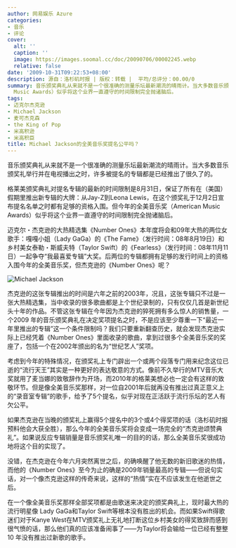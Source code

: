 ```yaml
---
author: 网易娱乐 Azure
categories:
- 音乐
- 评论
cover:
  alt: ''
  caption: ''
  image: https://images.soomal.cc/doc/20090706/00002245.webp
  relative: false
date: '2009-10-31T09:22:53+08:00'
description: 源自：洛杉矶时报 | 版权：转载 |  平均/总评分：00.00/0
summary: 音乐颁奖典礼从来就不是一个很准确的测量乐坛最新潮流的晴雨计。当大多数音乐颁奖礼举行并在电视播出之时，许多被提名的专辑都是已经推出了很久了的。格莱美颁奖典礼对提名专辑的最新的时间限制是8月31日，在这个颁奖礼于12月2日宣布提名名单之时都有足够的资格入围。但今年的全美音乐奖（American
  Music Awards）似乎将这个业界一直遵守的时间限制完全抛诸脑后。
tags:
- 迈克尔杰克逊
- Michael Jackson
- 麦可杰克森
- the King of Pop
- 米高积逊
- 米高积臣
title: Michael Jackson的全美音乐奖提名公平吗？
---
```


音乐颁奖典礼从来就不是一个很准确的测量乐坛最新潮流的晴雨计。当大多数音乐颁奖礼举行并在电视播出之时，许多被提名的专辑都是已经推出了很久了的。



格莱美颁奖典礼对提名专辑的最新的时间限制是8月31日，保证了所有在（美国）假期里推出新专辑的大牌：从Jay-Z到Leona Lewis，在这个颁奖礼于12月2日宣布提名名单之时都有足够的资格入围。但今年的全美音乐奖（American Music Awards）似乎将这个业界一直遵守的时间限制完全抛诸脑后。



迈克尔・杰克逊的大热精选集《Number Ones》本年度将会和09年大热的两位女歌手：嘎嘎小姐（Lady GaGa）的《The Fame》（发行时间：08年8月19日）和乡村美女泰勒・斯威夫特（Taylor Swift）的《Fearless》（发行时间：08年11月11日）一起争夺“我最喜爱专辑”大奖。后两位的专辑都拥有足够的发行时间上的资格入围今年的全美音乐奖，但杰克逊的《Number Ones》呢？



![Michael Jackson](https://images.soomal.cc/doc/20090706/00002245.webp)



杰克逊的这张专辑推出的时间是六年之前的2003年，况且，这张专辑只不过是一张大热精选集，当中收录的很多歌曲都是上个世纪录制的，只有仅仅几首是新世纪头十年的作品。不管这张专辑在今年因为杰克逊的猝死拥有多么惊人的销售量，一个2009 年的音乐颁奖典礼在决定奖项提名之时，不是应该至少尊重一下“最近一年里推出的专辑”这一个条件限制吗？我们只要重新翻查历史，就会发现杰克逊实际上已经凭着《Number Ones》里面收录的歌曲，拿到过很多个全美音乐奖的奖座了，包括一个在2002年颁出的名为“世纪艺人”奖项。



考虑到今年的特殊情况，在颁奖礼上专门辟出一个或两个段落专门用来纪念这位已逝的“流行天王”其实是一种更好的表达敬意的方式。像前不久举行的MTV音乐大奖就用了麦当娜的致敬辞作为开场，而2010年的格莱美想必也一定会有这样的致敬环节。但是像全美音乐奖那样，对一位自2001年后就再没有推出过真正意义上的“录音室专辑”的歌手，给予了5个提名，似乎对现在正活跃于流行乐坛的艺人有欠公平。



如果杰克逊在当晚的颁奖礼上赢得5个提名中的3个或4个得奖项的话（洛杉矶时报预料他会大获全胜），那么今年的全美音乐奖将会变成一场完全的“杰克逊颂赞典礼”。如果说反应专辑销量是音乐颁奖礼唯一的目的的话，那么全美音乐奖很成功地将这个目的实现了。



没错，在杰克逊在今年六月突然离世之后，的确唤醒了他无数的新旧歌迷的热情，而他的《Number Ones》至今为止的确是2009年销量最高的专辑――但说句实话，对一个像杰克逊这样的传奇来说，这样的“热情”实在不应该发生在他逝世之后。



在一个像全美音乐奖那样全部奖项都是由歌迷来决定的颁奖典礼上，现时最大热的流行明星像 Lady GaGa和Taylor Swift等根本没有胜出的机会。而如果Swift得歌迷们对于Kanye West在MTV颁奖礼上无礼地打断这位乡村美女的得奖致辞而感到很气愤的话，那么他们真的应该准备闹事了――为Taylor将会输给一位已经有整整10 年没有推出过新歌的歌手。